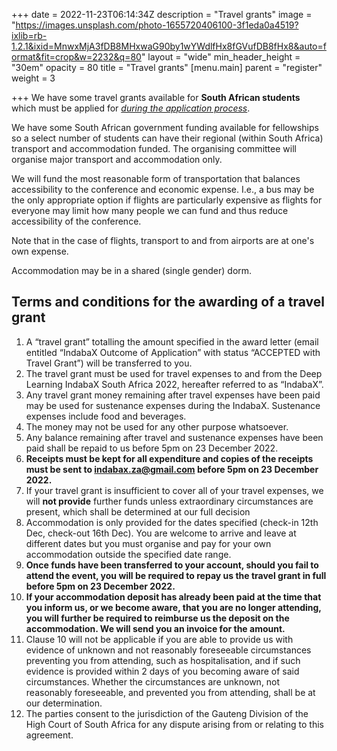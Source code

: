 +++
date = 2022-11-23T06:14:34Z
description = "Travel grants"
image = "https://images.unsplash.com/photo-1655720406100-3f1eda0a4519?ixlib=rb-1.2.1&ixid=MnwxMjA3fDB8MHxwaG90by1wYWdlfHx8fGVufDB8fHx8&auto=format&fit=crop&w=2232&q=80"
layout = "wide"
min_header_height = "30em"
opacity = 80
title = "Travel grants"
[menu.main]
parent = "register"
weight = 3

+++
We have some travel grants available for **South African students** which must be applied for [_during the application process_](/register/now).

<!--more-->

We have some South African government funding available for fellowships so a select number of students can have their regional (within South Africa) transport and accommodation funded. The organising committee will organise major transport and accommodation only.

We will fund the most reasonable form of transportation that balances accessibility to the conference and economic expense. I.e., a bus may be the only appropriate option if flights are particularly expensive as flights for everyone may limit how many people we can fund and thus reduce accessibility of the conference.

Note that in the case of flights, transport to and from airports are at one's own expense.

Accommodation may be in a shared (single gender) dorm.

## Terms and conditions for the awarding of a travel grant

 1. A “travel grant” totalling the amount specified in the award letter (email entitled “IndabaX Outcome of Application” with status “ACCEPTED with Travel Grant”) will be transferred to you.
 2. The travel grant must be used for travel expenses to and from the Deep Learning IndabaX South Africa 2022, hereafter referred to as “IndabaX”.
 3. Any travel grant money remaining after travel expenses have been paid may be used for sustenance expenses during the IndabaX. Sustenance expenses include food and beverages.
 4. The money may not be used for any other purpose whatsoever.
 5. Any balance remaining after travel and sustenance expenses have been paid shall be repaid to us before 5pm on 23 December 2022.
 6. **Receipts must be kept for all expenditure and copies of the receipts must be sent to indabax.za@gmail.com before 5pm on 23 December 2022.**
 7. If your travel grant is insufficient to cover all of your travel expenses, we will **not provide** further funds unless extraordinary circumstances are present, which shall be determined at our full decision
 8. Accommodation is only provided for the dates specified (check-in 12th Dec, check-out 16th Dec). You are welcome to arrive and leave at different dates but you must organise and pay for your own accommodation outside the specified date range.
 9. **Once funds have been transferred to your account, should you fail to attend the event, you will be required to repay us the travel grant in full before 5pm on 23 December 2022.**
10. **If your accommodation deposit has already been paid at the time that you inform us, or we become aware, that you are no longer attending, you will further be required to reimburse us the deposit on the accommodation. We will send you an invoice for the amount.**
11. Clause 10 will not be applicable if you are able to provide us with evidence of unknown and not reasonably foreseeable circumstances preventing you from attending, such as hospitalisation, and if such evidence is provided within 2 days of you becoming aware of said circumstances. Whether the circumstances are unknown, not reasonably foreseeable, and prevented you from attending, shall be at our determination.
12. The parties consent to the jurisdiction of the Gauteng Division of the High Court of South Africa for any dispute arising from or relating to this agreement.